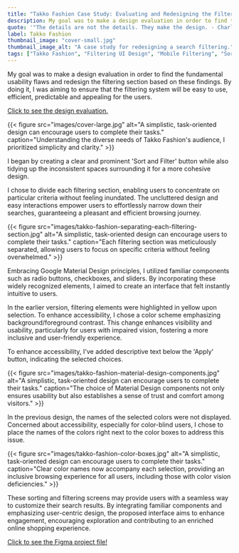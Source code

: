 ```yaml
---
title: "Takko Fashion Case Study: Evaluating and Redesigning the Filtering Section"
description: My goal was to make a design evaluation in order to find the fundamental usability flaws and redesign the filtering section based on these findings.
quote: '"The details are not the details. They make the design. - Charles Eames'
label: Takko Fashion
thumbnail_image: "cover-small.jpg"
thumbnail_image_alt: "A case study for redesigning a search filtering."
tags: ["Takko Fashion", "Filtering UI Design", "Mobile Filtering", "Sort and Filtering Design", "Filtering Design", "Filtering Redesign Case Study", "Instant Filtering Design", "Bulk Filtering Design", "Advanced Filtering"]
---
```



My goal was to make a design evaluation in order to find the fundamental usability flaws and redesign the filtering section based on these findings. By doing it, I was aiming to ensure that the filtering system will be easy to use, efficient, predictable and appealing for the users.

[Click to see the design evaluation.](https://selfishprimate.notion.site/Takko-Fashion-Evaluating-the-Filtering-Section-b9bd5c55e47b4d6c85639050d59dba06?pvs=4)

{{< figure
    src="images/cover-large.jpg"
    alt="A simplistic, task-oriented design can encourage users to complete their tasks."
    caption="Understanding the diverse needs of Takko Fashion's audience, I prioritized simplicity and clarity." >}}

I began by creating a clear and prominent 'Sort and Filter' button while also tidying up the inconsistent spaces surrounding it for a more cohesive design.

I chose to divide each filtering section, enabling users to concentrate on particular criteria without feeling inundated. The uncluttered design and easy interactions empower users to effortlessly narrow down their searches, guaranteeing a pleasant and efficient browsing journey.

{{< figure
    src="images/takko-fashion-separating-each-filtering-section.jpg"
    alt="A simplistic, task-oriented design can encourage users to complete their tasks."
    caption="Each filtering section was meticulously separated, allowing users to focus on specific criteria without feeling overwhelmed." >}}

Embracing Google Material Design principles, I utilized familiar components such as radio buttons, checkboxes, and sliders. By incorporating these widely recognized elements, I aimed to create an interface that felt instantly intuitive to users.

In the earlier version, filtering elements were highlighted in yellow upon selection. To enhance accessibility, I chose a color scheme emphasizing background/foreground contrast. This change enhances visibility and usability, particularly for users with impaired vision, fostering a more inclusive and user-friendly experience.

To enhance accessibility, I've added descriptive text below the 'Apply' button, indicating the selected choices.

{{< figure
    src="images/takko-fashion-material-design-components.jpg"
    alt="A simplistic, task-oriented design can encourage users to complete their tasks."
    caption="The choice of Material Design components not only ensures usability but also establishes a sense of trust and comfort among visitors." >}}

In the previous design, the names of the selected colors were not displayed. Concerned about accessibility, especially for color-blind users, I chose to place the names of the colors right next to the color boxes to address this issue.

{{< figure
    src="images/takko-fashion-color-boxes.jpg"
    alt="A simplistic, task-oriented design can encourage users to complete their tasks."
    caption="Clear color names now accompany each selection, providing an inclusive browsing experience for all users, including those with color vision deficiencies." >}}

These sorting and filtering screens may provide users with a seamless way to customize their search results. By integrating familiar components and emphasizing user-centric design, the proposed interface aims to enhance engagement, encouraging exploration and contributing to an enriched online shopping experience.

[Click to see the Figma project file!](https://www.figma.com/file/M3DMbkGlKxkUJBisqCHBS9/Takko-Fashion-Case-Study?type=design&node-id=0%3A1&mode=design&t=plN5reMYvcrCNOI0-1)




